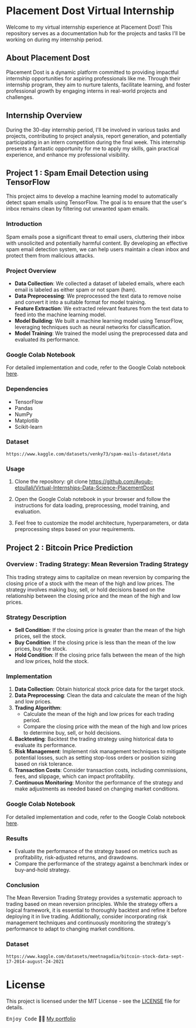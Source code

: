 # Placement Dost Virtual Internship

Welcome to my virtual internship experience at Placement Dost! This repository serves as a documentation hub for the projects and tasks I'll be working on during my internship period.

## About Placement Dost
Placement Dost is a dynamic platform committed to providing impactful internship opportunities for aspiring professionals like me. Through their internship program, they aim to nurture talents, facilitate learning, and foster professional growth by engaging interns in real-world projects and challenges.

## Internship Overview
During the 30-day internship period, I'll be involved in various tasks and projects, contributing to project analysis, report generation, and potentially participating in an intern competition during the final week. This internship presents a fantastic opportunity for me to apply my skills, gain practical experience, and enhance my professional visibility.

## Project 1 : Spam Email Detection using TensorFlow

This project aims to develop a machine learning model to automatically detect spam emails using TensorFlow. The goal is to ensure that the user's inbox remains clean by filtering out unwanted spam emails.

### Introduction

Spam emails pose a significant threat to email users, cluttering their inbox with unsolicited and potentially harmful content. By developing an effective spam email detection system, we can help users maintain a clean inbox and protect them from malicious attacks.

### Project Overview

- **Data Collection**: We collected a dataset of labeled emails, where each email is labeled as either spam or not spam (ham).
- **Data Preprocessing**: We preprocessed the text data to remove noise and convert it into a suitable format for model training.
- **Feature Extraction**: We extracted relevant features from the text data to feed into the machine learning model.
- **Model Building**: We built a machine learning model using TensorFlow, leveraging techniques such as neural networks for classification.
- **Model Training**: We trained the model using the preprocessed data and evaluated its performance.

### Google Colab Notebook

For detailed implementation and code, refer to the Google Colab notebook [here](https://colab.research.google.com/drive/1YrrCSMQOQAO-JuSFUYMafy16pKlTVE_0?usp=sharing).

### Dependencies

- TensorFlow
- Pandas
- NumPy
- Matplotlib
- Scikit-learn

### Dataset

    https://www.kaggle.com/datasets/venky73/spam-mails-dataset/data

### Usage

1. Clone the repository:
    git clone https://github.com/Ayoub-etoullali/Virtual-Internships-Data-Science-PlacementDost

2. Open the Google Colab notebook in your browser and follow the instructions for data loading, preprocessing, model training, and evaluation.

3. Feel free to customize the model architecture, hyperparameters, or data preprocessing steps based on your requirements.

## Project 2 : Bitcoin Price Prediction

### Overview : Trading Strategy: Mean Reversion Trading Strategy
This trading strategy aims to capitalize on mean reversion by comparing the closing price of a stock with the mean of the high and low prices. The strategy involves making buy, sell, or hold decisions based on the relationship between the closing price and the mean of the high and low prices.

### Strategy Description
- **Sell Condition**: If the closing price is greater than the mean of the high prices, sell the stock.
- **Buy Condition**: If the closing price is less than the mean of the low prices, buy the stock.
- **Hold Condition**: If the closing price falls between the mean of the high and low prices, hold the stock.

### Implementation
1. **Data Collection**: Obtain historical stock price data for the target stock.
2. **Data Preprocessing**: Clean the data and calculate the mean of the high and low prices.
3. **Trading Algorithm**:
    - Calculate the mean of the high and low prices for each trading period.
    - Compare the closing price with the mean of the high and low prices to determine buy, sell, or hold decisions.
4. **Backtesting**: Backtest the trading strategy using historical data to evaluate its performance.
5. **Risk Management**: Implement risk management techniques to mitigate potential losses, such as setting stop-loss orders or position sizing based on risk tolerance.
6. **Transaction Costs**: Consider transaction costs, including commissions, fees, and slippage, which can impact profitability.
7. **Continuous Monitoring**: Monitor the performance of the strategy and make adjustments as needed based on changing market conditions.

### Google Colab Notebook

For detailed implementation and code, refer to the Google Colab notebook [here](https://colab.research.google.com/drive/16G8sl1mAZlsgoDP_x69VtjcjrzRe4zNy?usp=sharing).

### Results
- Evaluate the performance of the strategy based on metrics such as profitability, risk-adjusted returns, and drawdowns.
- Compare the performance of the strategy against a benchmark index or buy-and-hold strategy.

### Conclusion
The Mean Reversion Trading Strategy provides a systematic approach to trading based on mean reversion principles. While the strategy offers a logical framework, it is essential to thoroughly backtest and refine it before deploying it in live trading. Additionally, consider incorporating risk management techniques and continuously monitoring the strategy's performance to adapt to changing market conditions.

### Dataset

    https://www.kaggle.com/datasets/meetnagadia/bitcoin-stock-data-sept-17-2014-august-24-2021

# License

This project is licensed under the MIT License - see the [LICENSE](LICENSE) file for details.

<kbd>Enjoy Code</kbd> 👨‍💻
[My portfolio](https://ayoub-etoullali.netlify.app/)